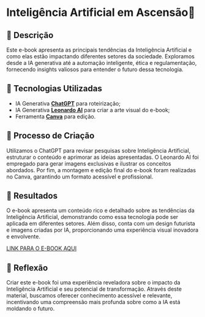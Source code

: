# Inteligência Artificial em Ascensão🌌

## 📒 Descrição
Este e-book apresenta as principais tendências da Inteligência Artificial e como elas estão impactando diferentes setores da sociedade. Exploramos desde a IA generativa até a automação inteligente, ética e regulamentação, fornecendo insights valiosos para entender o futuro dessa tecnologia.

## 🤖 Tecnologias Utilizadas
- IA Generativa **[ChatGPT](https://chat.openai.com)** para roteirização;
- IA Generativa **[Leonardo AI](https://leonardo.ai)** para criar a arte visual do e-book;
- Ferramenta **[Canva](https://www.canva.com/)** para edição.

## 🧐 Processo de Criação
Utilizamos o ChatGPT para revisar pesquisas sobre Inteligência Artificial, estruturar o conteúdo e aprimorar as ideias apresentadas. O Leonardo AI foi empregado para gerar imagens exclusivas e ilustrar os conceitos abordados. Por fim, a montagem e edição final do e-book foram realizadas no Canva, garantindo um formato acessível e profissional.

## 🚀 Resultados
O e-book apresenta um conteúdo rico e detalhado sobre as tendências da Inteligência Artificial, demonstrando como essa tecnologia pode ser aplicada em diferentes setores. Além disso, conta com um design futurista e imagens criadas por IA, proporcionando uma experiência visual inovadora e envolvente.

[LINK PARA O E-BOOK AQUI]()

## 💭 Reflexão
Criar este e-book foi uma experiência reveladora sobre o impacto da Inteligência Artificial e seu potencial de transformação. Através deste material, buscamos oferecer conhecimento acessível e relevante, incentivando uma compreensão mais profunda sobre como a IA está moldando o futuro.
